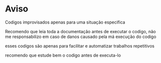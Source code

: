 # Aviso
Codigos improvisados apenas para uma situação especifica

Recomendo que leia toda a documentação antes de executar o codigo,
não me responsabilizo em caso de danos causado pela má execução do codigo

esses codigos são apenas para facilitar e automatizar trabalhos repetitivos

recomendo que estude bem o codigo antes de executa-lo
